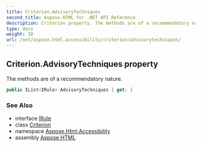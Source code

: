 ```yaml
---
title: Criterion.AdvisoryTechniques
second_title: Aspose.HTML for .NET API Reference
description: Criterion property. The methods are of a recommendatory nature
type: docs
weight: 10
url: /net/aspose.html.accessibility/criterion/advisorytechniques/
---
```

## Criterion.AdvisoryTechniques property

The methods are of a recommendatory nature.

```csharp
public IList<IRule> AdvisoryTechniques { get; }
```

### See Also

* interface [IRule](../../irule/)
* class [Criterion](../)
* namespace [Aspose.Html.Accessibility](../../../aspose.html.accessibility/)
* assembly [Aspose.HTML](../../../)
